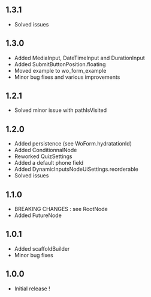 ## 1.3.1

- Solved issues

## 1.3.0

- Added MediaInput, DateTimeInput and DurationInput
- Added SubmitButtonPosition.floating
- Moved example to wo_form_example
- Minor bug fixes and various improvements

## 1.2.1

- Solved minor issue with pathIsVisited

## 1.2.0

- Added persistence (see WoForm.hydratationId)
- Added ConditionnalNode
- Reworked QuizSettings
- Added a default phone field
- Added DynamicInputsNodeUiSettings.reorderable
- Solved issues

## 1.1.0

- BREAKING CHANGES : see RootNode
- Added FutureNode

## 1.0.1

- Added scaffoldBuilder
- Minor bug fixes

## 1.0.0

- Initial release !
